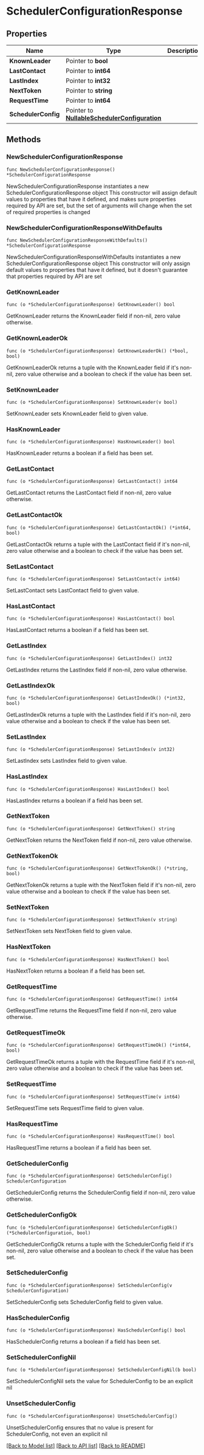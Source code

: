 # SchedulerConfigurationResponse

## Properties

Name | Type | Description | Notes
------------ | ------------- | ------------- | -------------
**KnownLeader** | Pointer to **bool** |  | [optional] 
**LastContact** | Pointer to **int64** |  | [optional] 
**LastIndex** | Pointer to **int32** |  | [optional] 
**NextToken** | Pointer to **string** |  | [optional] 
**RequestTime** | Pointer to **int64** |  | [optional] 
**SchedulerConfig** | Pointer to [**NullableSchedulerConfiguration**](SchedulerConfiguration.md) |  | [optional] 

## Methods

### NewSchedulerConfigurationResponse

`func NewSchedulerConfigurationResponse() *SchedulerConfigurationResponse`

NewSchedulerConfigurationResponse instantiates a new SchedulerConfigurationResponse object
This constructor will assign default values to properties that have it defined,
and makes sure properties required by API are set, but the set of arguments
will change when the set of required properties is changed

### NewSchedulerConfigurationResponseWithDefaults

`func NewSchedulerConfigurationResponseWithDefaults() *SchedulerConfigurationResponse`

NewSchedulerConfigurationResponseWithDefaults instantiates a new SchedulerConfigurationResponse object
This constructor will only assign default values to properties that have it defined,
but it doesn't guarantee that properties required by API are set

### GetKnownLeader

`func (o *SchedulerConfigurationResponse) GetKnownLeader() bool`

GetKnownLeader returns the KnownLeader field if non-nil, zero value otherwise.

### GetKnownLeaderOk

`func (o *SchedulerConfigurationResponse) GetKnownLeaderOk() (*bool, bool)`

GetKnownLeaderOk returns a tuple with the KnownLeader field if it's non-nil, zero value otherwise
and a boolean to check if the value has been set.

### SetKnownLeader

`func (o *SchedulerConfigurationResponse) SetKnownLeader(v bool)`

SetKnownLeader sets KnownLeader field to given value.

### HasKnownLeader

`func (o *SchedulerConfigurationResponse) HasKnownLeader() bool`

HasKnownLeader returns a boolean if a field has been set.

### GetLastContact

`func (o *SchedulerConfigurationResponse) GetLastContact() int64`

GetLastContact returns the LastContact field if non-nil, zero value otherwise.

### GetLastContactOk

`func (o *SchedulerConfigurationResponse) GetLastContactOk() (*int64, bool)`

GetLastContactOk returns a tuple with the LastContact field if it's non-nil, zero value otherwise
and a boolean to check if the value has been set.

### SetLastContact

`func (o *SchedulerConfigurationResponse) SetLastContact(v int64)`

SetLastContact sets LastContact field to given value.

### HasLastContact

`func (o *SchedulerConfigurationResponse) HasLastContact() bool`

HasLastContact returns a boolean if a field has been set.

### GetLastIndex

`func (o *SchedulerConfigurationResponse) GetLastIndex() int32`

GetLastIndex returns the LastIndex field if non-nil, zero value otherwise.

### GetLastIndexOk

`func (o *SchedulerConfigurationResponse) GetLastIndexOk() (*int32, bool)`

GetLastIndexOk returns a tuple with the LastIndex field if it's non-nil, zero value otherwise
and a boolean to check if the value has been set.

### SetLastIndex

`func (o *SchedulerConfigurationResponse) SetLastIndex(v int32)`

SetLastIndex sets LastIndex field to given value.

### HasLastIndex

`func (o *SchedulerConfigurationResponse) HasLastIndex() bool`

HasLastIndex returns a boolean if a field has been set.

### GetNextToken

`func (o *SchedulerConfigurationResponse) GetNextToken() string`

GetNextToken returns the NextToken field if non-nil, zero value otherwise.

### GetNextTokenOk

`func (o *SchedulerConfigurationResponse) GetNextTokenOk() (*string, bool)`

GetNextTokenOk returns a tuple with the NextToken field if it's non-nil, zero value otherwise
and a boolean to check if the value has been set.

### SetNextToken

`func (o *SchedulerConfigurationResponse) SetNextToken(v string)`

SetNextToken sets NextToken field to given value.

### HasNextToken

`func (o *SchedulerConfigurationResponse) HasNextToken() bool`

HasNextToken returns a boolean if a field has been set.

### GetRequestTime

`func (o *SchedulerConfigurationResponse) GetRequestTime() int64`

GetRequestTime returns the RequestTime field if non-nil, zero value otherwise.

### GetRequestTimeOk

`func (o *SchedulerConfigurationResponse) GetRequestTimeOk() (*int64, bool)`

GetRequestTimeOk returns a tuple with the RequestTime field if it's non-nil, zero value otherwise
and a boolean to check if the value has been set.

### SetRequestTime

`func (o *SchedulerConfigurationResponse) SetRequestTime(v int64)`

SetRequestTime sets RequestTime field to given value.

### HasRequestTime

`func (o *SchedulerConfigurationResponse) HasRequestTime() bool`

HasRequestTime returns a boolean if a field has been set.

### GetSchedulerConfig

`func (o *SchedulerConfigurationResponse) GetSchedulerConfig() SchedulerConfiguration`

GetSchedulerConfig returns the SchedulerConfig field if non-nil, zero value otherwise.

### GetSchedulerConfigOk

`func (o *SchedulerConfigurationResponse) GetSchedulerConfigOk() (*SchedulerConfiguration, bool)`

GetSchedulerConfigOk returns a tuple with the SchedulerConfig field if it's non-nil, zero value otherwise
and a boolean to check if the value has been set.

### SetSchedulerConfig

`func (o *SchedulerConfigurationResponse) SetSchedulerConfig(v SchedulerConfiguration)`

SetSchedulerConfig sets SchedulerConfig field to given value.

### HasSchedulerConfig

`func (o *SchedulerConfigurationResponse) HasSchedulerConfig() bool`

HasSchedulerConfig returns a boolean if a field has been set.

### SetSchedulerConfigNil

`func (o *SchedulerConfigurationResponse) SetSchedulerConfigNil(b bool)`

 SetSchedulerConfigNil sets the value for SchedulerConfig to be an explicit nil

### UnsetSchedulerConfig
`func (o *SchedulerConfigurationResponse) UnsetSchedulerConfig()`

UnsetSchedulerConfig ensures that no value is present for SchedulerConfig, not even an explicit nil

[[Back to Model list]](../README.md#documentation-for-models) [[Back to API list]](../README.md#documentation-for-api-endpoints) [[Back to README]](../README.md)


